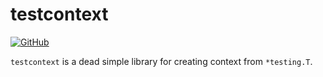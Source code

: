 # testcontext

[![GitHub](https://img.shields.io/github/license/doomshrine/testcontext)](LICENSE.txt)

`testcontext` is a dead simple library for creating context from `*testing.T`.
